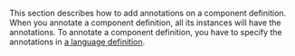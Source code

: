 

This section describes how to add annotations on a component definition.
When you annotate a component definition, all its instances will have
the annotations. To annotate a component definition, you have to specify
the annotations in [a language
definition](ZK_Client-side_Reference/Language_Definition).





